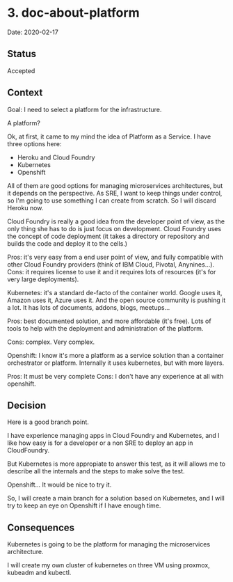 # 3. doc-about-platform

Date: 2020-02-17

## Status

Accepted

## Context

Goal: I need to select a platform for the infrastructure.

A platform?

Ok, at first, it came to my mind the idea of Platform as a Service.  I have
 three options here:

- Heroku and Cloud Foundry 
- Kubernetes
- Openshift

All of them are good options for managing microservices architectures,
 but it depends on the perspective.  As SRE, I want to keep things under
 control, so I'm going to use something I can create from scratch.  So
 I will discard Heroku now.

Cloud Foundry is really a good idea from the developer point of view, as
 the only thing she has to do is just focus on development.  Cloud Foundry
 uses the concept of code deployment (it takes a directory or repository and
 builds the code and deploy it to the cells.)

Pros: it's very easy from a end user point of view, and fully compatible with
 other Cloud Foundry providers (think of IBM Cloud, Pivotal, Anynines...).
Cons: it requires license to use it and it requires lots of resources (it's for
 very large deployments).

Kubernetes: it's a standard de-facto of the container world.  Google uses it,
 Amazon uses it, Azure uses it.  And the open source community is pushing it
 a lot.  It has lots of documents, addons, blogs, meetups...

Pros: best documented solution, and more affordable (it's free).  Lots of tools
 to help with the deployment and administration of the platform.

Cons: complex. Very complex.

Openshift: I know it's more a platform as a service solution than a container
 orchestrator or platform.  Internally it uses kubernetes, but with more layers.

Pros: It must be very complete
Cons: I don't have any experience at all with openshift.


## Decision

Here is a good branch point.

I have experience managing apps in Cloud Foundry and Kubernetes, and I like how
 easy is for a developer or a non SRE to deploy an app in CloudFoundry.

But Kubernetes is more appropiate to answer this test, as it will allows me to
 describe all the internals and the steps to make solve the test.

Openshift... It would be nice to try it.


So, I will create a main branch for a solution based on Kubernetes, and I will try
 to keep an eye on Openshift if I have enough time.

## Consequences

Kubernetes is going to be the platform for managing the microservices architecture.

I will create my own cluster of kubernetes on three VM using proxmox, kubeadm and
 kubectl.
